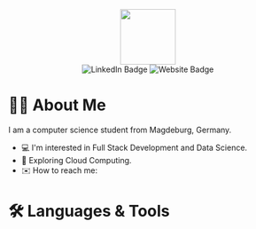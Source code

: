 <div align="center">
  <img src="https://media.giphy.com/media/du3J3cXyzhj75IOgvA/giphy.gif" width="100"/>
  
  <div>
    <img src="https://img.shields.io/badge/LinkedIn-blue?style=for-the-badge&logo=linkedin&logoColor=white" alt="LinkedIn Badge"/>
    <img src="https://img.shields.io/badge/Website-grey?style=for-the-badge&logo=firefox&logoColor=white" alt="Website Badge"/>
  </div>
  
  <img src="https://komarev.com/ghpvc/?username=leonardKleber" alt=""/>
</div>

# 👨‍💻 About Me
I am a computer science student from Magdeburg, Germany.
- 💻 I'm interested in Full Stack Development and Data Science.
- 🌱 Exploring Cloud Computing.
- ✉️ How to reach me:

# 🛠️ Languages & Tools
